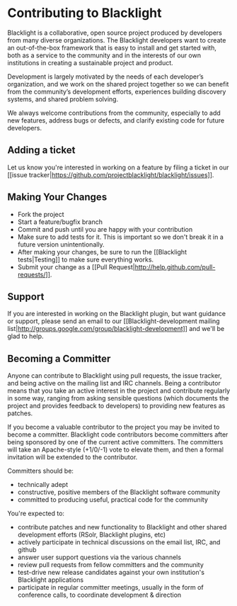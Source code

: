 # Contributing to Blacklight

Blacklight is a collaborative, open source project produced by developers from many diverse  organizations. The Blacklight developers want to create an out-of-the-box framework that is easy to install and get started with, both as a service to the community and in the interests of our own institutions in creating a sustainable project and product.

Development is largely motivated by the needs of each developer’s organization, and we work on the shared project together so we can benefit from the community’s development efforts, experiences building discovery systems, and shared problem solving.

We always welcome contributions from the community, especially to add new features, address bugs or defects, and clarify existing code for future developers.

## Adding a ticket
Let us know you're interested in working on a feature by filing a ticket in our [[issue tracker|https://github.com/projectblacklight/blacklight/issues]].  

## Making Your Changes

* Fork the project
* Start a feature/bugfix branch
* Commit and push until you are happy with your contribution
* Make sure to add tests for it. This is important so we don't break it in a future version unintentionally.
* After making your changes, be sure to run the [[Blacklight tests|Testing]] to make sure everything works. 
* Submit your change as a [[Pull Request|http://help.github.com/pull-requests/]].

## Support
If you are interested in working on the Blacklight plugin, but want guidance or support, please send an email to our [[Blacklight-development mailing list|http://groups.google.com/group/blacklight-development]] and we'll be glad to help.

## Becoming a Committer

Anyone can contribute to Blacklight using pull requests, the issue tracker, and being active on the mailing list and IRC channels. Being a contributor means that you take an active interest in the project and contribute regularly in some way, ranging from asking sensible questions (which documents the project and provides feedback to developers) to providing new features as patches. 

If you become a valuable contributor to the project you may be invited to become a committer.  Blacklight code contributors become committers after being sponsored by one of the current active committers.  The committers will take an Apache-style (+1/0/-1) vote to elevate them, and then a formal invitation will be extended to the contributor. 

Committers should be:

- technically adept
- constructive, positive members of the Blacklight software community
- committed to producing useful, practical code for the community

You're expected to:

- contribute patches and new functionality to Blacklight and other shared development efforts (RSolr, Blacklight plugins, etc)
- actively participate in technical discussions on the email list, IRC, and github
- answer user support questions via the various channels
- review pull requests from fellow committers and the community
- test-drive new release candidates against your own institution's Blacklight applications
- participate in regular committer meetings, usually in the form of conference calls, to coordinate development & direction